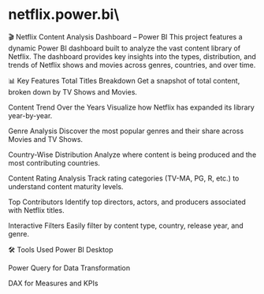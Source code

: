 # netflix.power.bi\

🎬 Netflix Content Analysis Dashboard – Power BI
This project features a dynamic Power BI dashboard built to analyze the vast content library of Netflix. The dashboard provides key insights into the types, distribution, and trends of Netflix shows and movies across genres, countries, and over time.

📊 Key Features
Total Titles Breakdown
Get a snapshot of total content, broken down by TV Shows and Movies.

Content Trend Over the Years
Visualize how Netflix has expanded its library year-by-year.

Genre Analysis
Discover the most popular genres and their share across Movies and TV Shows.

Country-Wise Distribution
Analyze where content is being produced and the most contributing countries.

Content Rating Analysis
Track rating categories (TV-MA, PG, R, etc.) to understand content maturity levels.

Top Contributors
Identify top directors, actors, and producers associated with Netflix titles.

Interactive Filters
Easily filter by content type, country, release year, and genre.



🛠 Tools Used
Power BI Desktop

Power Query for Data Transformation

DAX for Measures and KPIs
